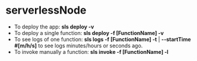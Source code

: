 # serverlessNode

- To deploy the app: __sls deploy -v__
- To deploy a single function: __sls deploy -f [FunctionName] -v__
- To see logs of one function: __sls logs -f [FunctionName] -t__ | **--startTime #[m/h/s]** to see logs minutes/hours or seconds ago.
- To invoke manually a function: __sls invoke -f [FunctionName] -l__ 